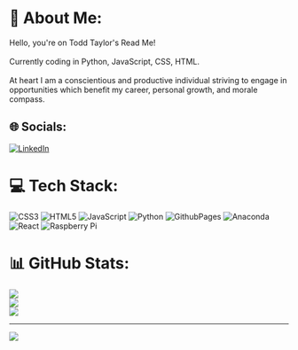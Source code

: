 # 💫 About Me:
Hello, you're on Todd Taylor's Read Me!<br><br>Currently coding in Python, JavaScript, CSS, HTML.<br><br>At heart I am a conscientious and productive individual striving to engage in opportunities which benefit my career, personal growth, and morale compass.


## 🌐 Socials:
[![LinkedIn](https://img.shields.io/badge/LinkedIn-%230077B5.svg?logo=linkedin&logoColor=white)](https://linkedin.com/in/https://www.linkedin.com/in/todd-taylor-a8bba2220/) 

# 💻 Tech Stack:
![CSS3](https://img.shields.io/badge/css3-%231572B6.svg?style=for-the-badge&logo=css3&logoColor=white) ![HTML5](https://img.shields.io/badge/html5-%23E34F26.svg?style=for-the-badge&logo=html5&logoColor=white) ![JavaScript](https://img.shields.io/badge/javascript-%23323330.svg?style=for-the-badge&logo=javascript&logoColor=%23F7DF1E) ![Python](https://img.shields.io/badge/python-3670A0?style=for-the-badge&logo=python&logoColor=ffdd54) ![GithubPages](https://img.shields.io/badge/github%20pages-121013?style=for-the-badge&logo=github&logoColor=white) ![Anaconda](https://img.shields.io/badge/Anaconda-%2344A833.svg?style=for-the-badge&logo=anaconda&logoColor=white) ![React](https://img.shields.io/badge/react-%2320232a.svg?style=for-the-badge&logo=react&logoColor=%2361DAFB) ![Raspberry Pi](https://img.shields.io/badge/-RaspberryPi-C51A4A?style=for-the-badge&logo=Raspberry-Pi)
# 📊 GitHub Stats:
![](https://github-readme-stats.vercel.app/api?username=tt01924&theme=prussian&hide_border=false&include_all_commits=false&count_private=false)<br/>
![](https://github-readme-streak-stats.herokuapp.com/?user=tt01924&theme=prussian&hide_border=false)<br/>
![](https://github-readme-stats.vercel.app/api/top-langs/?username=tt01924&theme=prussian&hide_border=false&include_all_commits=false&count_private=false&layout=compact)

---
[![](https://visitcount.itsvg.in/api?id=tt01924&icon=0&color=0)](https://visitcount.itsvg.in)

<!-- Proudly created with GPRM ( https://gprm.itsvg.in ) -->
